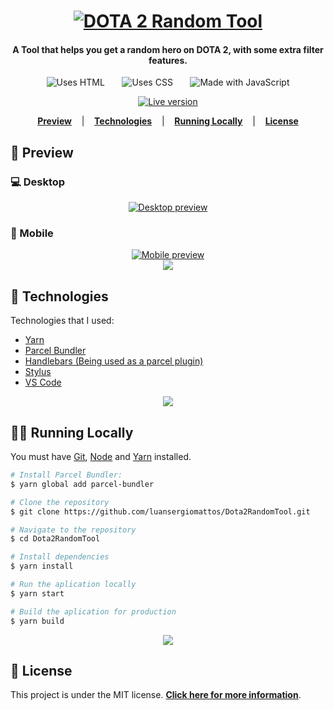 <h1 align="center">
  <a href="https://dota2random.netlify.app/">	
    <img alt="DOTA 2 Random Tool" title="DOTA 2 Random Tool" src="https://github.com/luansergiomattos/Dota2RandomTool/blob/master/src/assets/img/logo_blue.webp" />
  </a>
</h1>

<h4 align="center">
   A Tool that helps you get a random hero on DOTA 2,
   with some extra filter features.
</h4>

<p align="center">
  <img alt="Uses HTML" src="https://forthebadge.com/images/badges/uses-html.svg">&nbsp;&nbsp;&nbsp;&nbsp;&nbsp;&nbsp;
  <img alt="Uses CSS" src="https://forthebadge.com/images/badges/uses-css.svg">&nbsp;&nbsp;&nbsp;&nbsp;&nbsp;&nbsp;
  <img alt="Made with JavaScript" src="https://forthebadge.com/images/badges/made-with-javascript.svg">
</p>

<p align="center">
  <a href="https://dota2random.netlify.app/">
    <img alt="Live version" src="https://i.imgur.com/HyVOJw8.png">
  </a>
</p>

<p align="center">
  <a href="#popcorn-Preview"><strong>Preview</strong></a> &nbsp;&nbsp;&nbsp;|&nbsp;&nbsp;&nbsp;
  <a href="#robot-Technologies"><strong>Technologies</strong></a> &nbsp;&nbsp;&nbsp;|&nbsp;&nbsp;&nbsp;
  <a href="#man_technologist-Running-Locally"><strong>Running Locally</strong></a> &nbsp;&nbsp;&nbsp;|&nbsp;&nbsp;&nbsp;
  <a href="#memo-License"><strong>License</strong></a>
</p>

## :popcorn: Preview

### :computer: Desktop

<div align="center">
  <a href="https://dota2random.netlify.app/">	
    <img alt="Desktop preview" title="Desktop preview" src="http://g.recordit.co/q5qO2o3lKY.gif">
  </a>
</div>

### :iphone: Mobile

<div align="center">
  <a href="https://dota2random.netlify.app/">
    <img alt="Mobile preview" title="Mobile preview" src="https://media2.giphy.com/media/TgmnrjMyBMJpsLIIBe/giphy.gif">
  </a>
</div>


<div align="center">
  <img  src="https://i.imgur.com/TNe6eZG.png" />
</div>

## :robot: Technologies
<p>Technologies that I used:</p>

-  [Yarn](https://yarnpkg.com/)
-  [Parcel Bundler](https://parceljs.org/)
-  [Handlebars (Being used as a parcel plugin)](https://handlebarsjs.com/)
-  [Stylus](https://stylus-lang.com/)
-  [VS Code](https://code.visualstudio.com/)

<div align="center">
  <img  src="https://i.imgur.com/TNe6eZG.png" />
</div>

## :man_technologist: Running Locally
<p>You must have <a href="https://git-scm.com/book/en/v2/Getting-Started-Installing-Git">Git</a>, <a href="https://nodejs.org/en/">Node</a> and <a href="https://yarnpkg.com/">Yarn</a> installed.
	
```bash
# Install Parcel Bundler:
$ yarn global add parcel-bundler

# Clone the repository
$ git clone https://github.com/luansergiomattos/Dota2RandomTool.git

# Navigate to the repository
$ cd Dota2RandomTool

# Install dependencies
$ yarn install 

# Run the aplication locally
$ yarn start

# Build the aplication for production
$ yarn build
```
<div align="center">
  <img  src="https://i.imgur.com/TNe6eZG.png" />
</div>

## :memo: License
This project is under the MIT license.
**[Click here for more information](https://github.com/luansergiomattos/Dota2RandomTool/blob/master/LICENSE)**.
